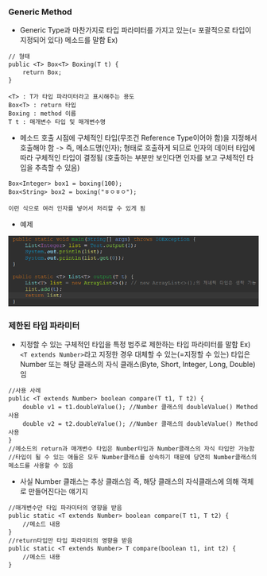 ### Generic Method
- Generic Type과 마찬가지로 타입 파라미터를 가지고 있는(= 포괄적으로 타입이 지정되어 있다) 메소드를 말함
Ex)
```
// 형태
public <T> Box<T> Boxing(T t) {
	return Box;
}

<T> : T가 타입 파라미터라고 표시해주는 용도
Box<T> : return 타입
Boxing : method 이름
T t : 매개변수 타입 및 매개변수명
```
- 메소드 호출 시점에 구체적인 타입(무조건 Reference Type이어야 함)을 지정해서 호출해야 함
-> 즉, 메소드명(인자); 형태로 호출하게 되므로 인자의 데이터 타입에 따라 구체적인 타입이 결정됨
(호출하는 부분만 보인다면 인자를 보고 구체적인 타입을 추측할 수 있음)
```
Box<Integer> box1 = boxing(100);
Box<String> box2 = boxing("ㅎㅇㅎㅇ");

이런 식으로 여러 인자를 넣어서 처리할 수 있게 됨
```
- 예제

![](../../../README_resources/Pasted%20image%2020231031015219.png)

### 제한된 타입 파라미터
- 지정할 수 있는 구체적인 타입을 특정 범주로 제한하는 타입 파라미터를 말함
Ex) `<T extends Number>`라고 지정한 경우 대체할 수 있는(=지정할 수 있는) 타입은 Number 또는 해당 클래스의 자식 클래스(Byte, Short, Integer, Long, Double)임
```
//사용 사례
public <T extends Number> boolean compare(T t1, T t2) {
	double v1 = t1.doubleValue(); //Number 클래스의 doubleValue() Method 사용
	double v2 = t2.doubleValue(); //Number 클래스의 doubleValue() Method 사용
}
//메소드의 return과 매개변수 타입은 Number타입과 Number클래스의 자식 타입만 가능함
//타입이 될 수 있는 애들은 모두 Number클래스를 상속하기 때문에 당연히 Number클래스의 메소드를 사용할 수 있음 
```
- 사실 Number 클래스는 추상 클래스임 즉, 해당 클래스의 자식클래스에 의해 객체로 만들어진다는 얘기지
```
//매개변수만 타입 파라미터의 영향을 받음
public static <T extends Number> boolean compare(T t1, T t2) {
	//메소드 내용
}
//return타입만 타입 파라미터의 영향을 받음
public static <T extends Number> T compare(boolean t1, int t2) {
	//메소드 내용
}
```
